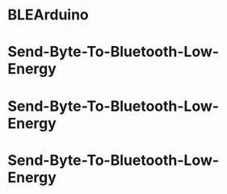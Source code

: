 # BLEArduino
# Send-Byte-To-Bluetooth-Low-Energy
# Send-Byte-To-Bluetooth-Low-Energy
# Send-Byte-To-Bluetooth-Low-Energy
